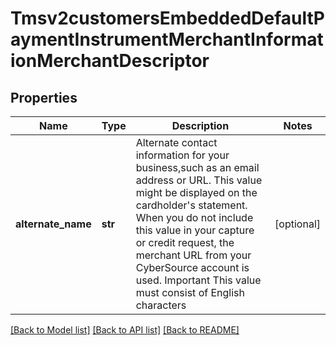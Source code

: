 # Tmsv2customersEmbeddedDefaultPaymentInstrumentMerchantInformationMerchantDescriptor

## Properties
Name | Type | Description | Notes
------------ | ------------- | ------------- | -------------
**alternate_name** | **str** | Alternate contact information for your business,such as an email address or URL. This value might be displayed on the cardholder&#39;s statement. When you do not include this value in your capture or credit request, the merchant URL from your CyberSource account is used. Important This value must consist of English characters  | [optional] 

[[Back to Model list]](../README.md#documentation-for-models) [[Back to API list]](../README.md#documentation-for-api-endpoints) [[Back to README]](../README.md)



